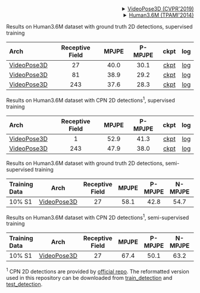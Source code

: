 <!-- [ALGORITHM] -->

<details>
<summary align="right"><a href="http://openaccess.thecvf.com/content_CVPR_2019/html/Pavllo_3D_Human_Pose_Estimation_in_Video_With_Temporal_Convolutions_and_CVPR_2019_paper.html">VideoPose3D (CVPR'2019)</a></summary>

```bibtex
@inproceedings{pavllo20193d,
  title={3d human pose estimation in video with temporal convolutions and semi-supervised training},
  author={Pavllo, Dario and Feichtenhofer, Christoph and Grangier, David and Auli, Michael},
  booktitle={Proceedings of the IEEE/CVF Conference on Computer Vision and Pattern Recognition},
  pages={7753--7762},
  year={2019}
}
```

</details>

<!-- [DATASET] -->

<details>
<summary align="right"><a href="https://ieeexplore.ieee.org/abstract/document/6682899/">Human3.6M (TPAMI'2014)</a></summary>

```bibtex
@article{h36m_pami,
  author = {Ionescu, Catalin and Papava, Dragos and Olaru, Vlad and Sminchisescu,  Cristian},
  title = {Human3.6M: Large Scale Datasets and Predictive Methods for 3D Human Sensing in Natural Environments},
  journal = {IEEE Transactions on Pattern Analysis and Machine Intelligence},
  publisher = {IEEE Computer Society},
  volume = {36},
  number = {7},
  pages = {1325-1339},
  month = {jul},
  year = {2014}
}
```

</details>

Results on Human3.6M dataset with ground truth 2D detections, supervised training

| Arch | Receptive Field | MPJPE | P-MPJPE | ckpt | log |
| :--- | :---: | :---: | :---: | :---: | :---: |
| [VideoPose3D](/configs/body/3d_kpt_sview_rgb_vid/video_pose_lift/h36m/videopose3d_h36m_27frames_fullconv_supervised.py) | 27 | 40.0 | 30.1 | [ckpt](https://download.openmmlab.com/mmpose/body3d/videopose/videopose_h36m_27frames_fullconv_supervised-fe8fbba9_20210527.pth) | [log](https://download.openmmlab.com/mmpose/body3d/videopose/videopose_h36m_27frames_fullconv_supervised_20210527.log.json) |
| [VideoPose3D](/configs/body/3d_kpt_sview_rgb_vid/video_pose_lift/h36m/videopose3d_h36m_81frames_fullconv_supervised.py) | 81 | 38.9 | 29.2 | [ckpt](https://download.openmmlab.com/mmpose/body3d/videopose/videopose_h36m_81frames_fullconv_supervised-1f2d1104_20210527.pth) | [log](https://download.openmmlab.com/mmpose/body3d/videopose/videopose_h36m_81frames_fullconv_supervised_20210527.log.json) |
| [VideoPose3D](/configs/body/3d_kpt_sview_rgb_vid/video_pose_lift/h36m/videopose3d_h36m_243frames_fullconv_supervised.py) | 243 | 37.6 | 28.3 | [ckpt](https://download.openmmlab.com/mmpose/body3d/videopose/videopose_h36m_243frames_fullconv_supervised-880bea25_20210527.pth) | [log](https://download.openmmlab.com/mmpose/body3d/videopose/videopose_h36m_243frames_fullconv_supervised_20210527.log.json) |

Results on Human3.6M dataset with CPN 2D detections<sup>1</sup>, supervised training

| Arch | Receptive Field | MPJPE | P-MPJPE | ckpt | log |
| :--- | :---: | :---: | :---: | :---: | :---: |
| [VideoPose3D](/configs/body/3d_kpt_sview_rgb_vid/video_pose_lift/h36m/videopose3d_h36m_1frame_fullconv_supervised_cpn_ft.py) | 1 | 52.9 | 41.3 | [ckpt](https://download.openmmlab.com/mmpose/body3d/videopose/videopose_h36m_1frame_fullconv_supervised_cpn_ft-5c3afaed_20210527.pth) | [log](https://download.openmmlab.com/mmpose/body3d/videopose/videopose_h36m_1frame_fullconv_supervised_cpn_ft_20210527.log.json) |
| [VideoPose3D](/cconfigs/body3d/videopose/h36m/videopose3d_h36m_243frames_fullconv_supervised_cpn_ft.py) | 243 | 47.9 | 38.0 | [ckpt](https://download.openmmlab.com/mmpose/body3d/videopose/videopose_h36m_243frames_fullconv_supervised_cpn_ft-88f5abbb_20210527.pth) | [log](https://download.openmmlab.com/mmpose/body3d/videopose/videopose_h36m_243frames_fullconv_supervised_cpn_ft_20210527.log.json) |

Results on Human3.6M dataset with ground truth 2D detections, semi-supervised training

| Training Data | Arch | Receptive Field | MPJPE | P-MPJPE | N-MPJPE | ckpt | log |
| :--- | :---: | :---: | :---: | :---: | :---: | :---: | :---: |
| 10% S1 | [VideoPose3D](/configs/body/3d_kpt_sview_rgb_vid/video_pose_lift/h36m/videopose3d_h36m_27frames_fullconv_semi-supervised.py) | 27 | 58.1 | 42.8 | 54.7 | [ckpt](https://download.openmmlab.com/mmpose/body3d/videopose/videopose_h36m_27frames_fullconv_semi-supervised-54aef83b_20210527.pth) | [log](https://download.openmmlab.com/mmpose/body3d/videopose/videopose_h36m_27frames_fullconv_semi-supervised_20210527.log.json) |

Results on Human3.6M dataset with CPN 2D detections<sup>1</sup>, semi-supervised training

| Training Data | Arch | Receptive Field | MPJPE | P-MPJPE | N-MPJPE | ckpt | log |
| :--- | :---: | :---: | :---: | :---: | :---: | :---: | :---: |
| 10% S1 | [VideoPose3D](/configs/body/3d_kpt_sview_rgb_vid/video_pose_lift/h36m/videopose3d_h36m_27frames_fullconv_semi-supervised_cpn_ft.py) | 27 | 67.4 | 50.1 | 63.2 | [ckpt](https://download.openmmlab.com/mmpose/body3d/videopose/videopose_h36m_27frames_fullconv_semi-supervised_cpn_ft-71be9cde_20210527.pth) | [log](https://download.openmmlab.com/mmpose/body3d/videopose/videopose_h36m_27frames_fullconv_semi-supervised_cpn_ft_20210527.log.json) |

<sup>1</sup> CPN 2D detections are provided by [official repo](https://github.com/facebookresearch/VideoPose3D/blob/master/DATASETS.md). The reformatted version used in this repository can be downloaded from [train_detection](https://download.openmmlab.com/mmpose/body3d/videopose/cpn_ft_h36m_dbb_train.npy) and [test_detection](https://download.openmmlab.com/mmpose/body3d/videopose/cpn_ft_h36m_dbb_test.npy).
